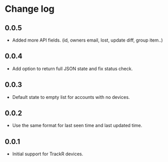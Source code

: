 # Change log

## 0.0.5
- Added more API fields. (id, owners email, lost, update diff, group item..)

## 0.0.4
- Add option to return full JSON state and fix status check.

## 0.0.3
- Default state to empty list for accounts with no devices.

## 0.0.2
- Use the same format for last seen time and last updated time.

## 0.0.1
- Initial support for TrackR devices.
